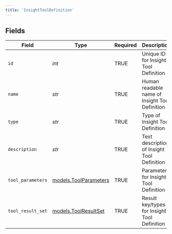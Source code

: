 ```yaml
---
title: 'InsightToolDefinition'
---
```



## Fields

| Field                                                | Type                                                 | Required                                             | Description                                          |
| ---------------------------------------------------- | ---------------------------------------------------- | ---------------------------------------------------- | ---------------------------------------------------- |
| `id`                                                 | *int*                                                | TRUE                                   | Unique ID for Insight Tool Definition                |
| `name`                                               | *str*                                                | TRUE                                   | Human readable name of Insight Tool Definition       |
| `type`                                               | *str*                                                | TRUE                                   | Type of Insight Tool Definition                      |
| `description`                                        | *str*                                                | TRUE                                   | Text description of Insight Tool Definition          |
| `tool_parameters`                                    | [models.ToolParameters](/python-sdk-docs/models/components/toolparameters) | TRUE                                   | Parameters for Insight Tool Definition               |
| `tool_result_set`                                    | [models.ToolResultSet](/python-sdk-docs/models/components/toolresultset)   | TRUE                                   | Result key/types for Insight Tool Definition         |
